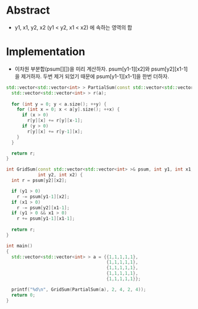 # Abstract

- y1, x1, y2, x2 (y1 < y2, x1 < x2) 에 속하는 영역의 합

# Implementation

- 이차원 부분합(psum[][])을 미리 계산하자. psum[y1-1][x2]와
  psum[y2][x1-1]을 제거하자. 두번 제거 되었기 때문에
  psum[y1-1][x1-1]을 한번 더하자.

```cpp
std::vector<std::vector<int> > PartialSum(const std::vector<std::vector<int> >& a) {
  std::vector<std::vector<int> > r(a);
    
  for (int y = 0; y < a.size(); ++y) {
    for (int x = 0; x < a[y].size(); ++x) {
      if (x > 0)
        r[y][x] += r[y][x-1];
      if (y > 0)
        r[y][x] += r[y-1][x];        
    }
  }

  return r;
}

int GridSum(const std::vector<std::vector<int> >& psum, int y1, int x1,
            int y2, int x2) {
  int r = psum[y2][x2];

  if (y1 > 0)
    r -= psum[y1-1][x2];
  if (x1 > 0)
    r -= psum[y2][x1-1];
  if (y1 > 0 && x1 > 0)
    r += psum[y1-1][x1-1];
  
  return r;
}

int main()
{
  std::vector<std::vector<int> > a = {{1,1,1,1,1},
                                      {1,1,1,1,1},
                                      {1,1,1,1,1},
                                      {1,1,1,1,1},
                                      {1,1,1,1,1}};

  printf("%d\n", GridSum(PartialSum(a), 2, 4, 2, 4));
  return 0;
}
```
